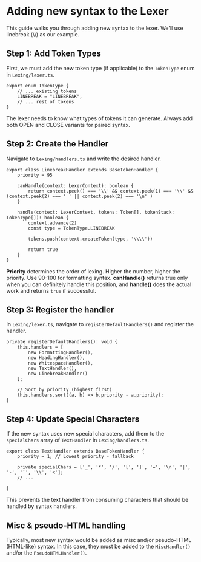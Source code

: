 # Adding new syntax to the Lexer
This guide walks you through adding new syntax to the lexer. We'll use linebreak (\\\\) as our example.

## Step 1: Add Token Types
First, we must add the new token type (if applicable) to the `TokenType` enum in `Lexing/lexer.ts`.

```
export enum TokenType {
    // ... existing tokens
    LINEBREAK = "LINEBREAK",
    // ... rest of tokens
}
```

The lexer needs to know what types of tokens it can generate. Always add both OPEN and CLOSE variants for paired syntax.

## Step 2: Create the Handler

Navigate to `Lexing/handlers.ts` and write the desired handler.

```
export class LinebreakHandler extends BaseTokenHandler {
    priority = 95

    canHandle(context: LexerContext): boolean {
        return context.peek() === '\\' && context.peek(1) === '\\' && (context.peek(2) === ' ' || context.peek(2) === '\n' )
    }

    handle(context: LexerContext, tokens: Token[], tokenStack: TokenType[]): boolean {
        context.advance(2)
        const type = TokenType.LINEBREAK

        tokens.push(context.createToken(type, '\\\\'))

        return true
    }
}
```

**Priority** determines the order of lexing. Higher the number, higher the priority. Use 90-100 for formatting syntax. **canHandle()** returns true only when you can definitely handle this position, and **handle()** does the actual work and returns `true` if successful.


## Step 3: Register the handler
In `Lexing/lexer.ts`, navigate to `registerDefaultHandlers()` and register the handler.

```
private registerDefaultHandlers(): void {
    this.handlers = [
        new FormattingHandler(),
        new HeadingHandler(),
        new WhitespaceHandler(),
        new TextHandler(),
        new LinebreakHandler()
    ];

    // Sort by priority (highest first)
    this.handlers.sort((a, b) => b.priority - a.priority);
}
```

## Step 4: Update Special Characters
If the new syntax uses new special characters, add them to the `specialChars` array of `TextHandler` in `Lexing/handlers.ts`.

```
export class TextHandler extends BaseTokenHandler {
    priority = 1; // Lowest priority - fallback

    private specialChars = ['_', '*', '/', '[', ']', '=', '\n', '|', '-', '`', '\\', '<'];
    // ...

}
```
This prevents the text handler from consuming characters that should be handled by syntax handlers.


## Misc & pseudo-HTML  handling
Typically, most new syntax would be added as misc and/or pseudo-HTML (HTML-like) syntax. In this case, they must be added to the `MiscHandler()` and/or the `PseudoHTMLHandler()`.
